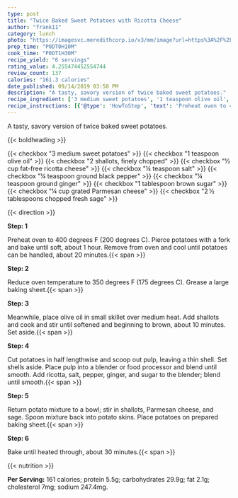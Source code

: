 ```yaml
---
type: post
title: "Twice Baked Sweet Potatoes with Ricotta Cheese"
author: "frank11"
category: lunch
photo: "https://imagesvc.meredithcorp.io/v3/mm/image?url=https%3A%2F%2Fimages.media-allrecipes.com%2Fuserphotos%2F4573759.jpg"
prep_time: "P0DT0H10M"
cook_time: "P0DT1H30M"
recipe_yield: "6 servings"
rating_value: 4.255474452554744
review_count: 137
calories: "161.3 calories"
date_published: 09/14/2019 03:50 PM
description: "A tasty, savory version of twice baked sweet potatoes."
recipe_ingredient: ['3 medium sweet potatoes', '1 teaspoon olive oil', '2 shallots, finely chopped', '½ cup fat-free ricotta cheese', '¼ teaspoon salt', '¼ teaspoon ground black pepper', '¼ teaspoon ground ginger', '1 tablespoon brown sugar', '¼ cup grated Parmesan cheese', '2\u2009½ tablespoons chopped fresh sage']
recipe_instructions: [{'@type': 'HowToStep', 'text': 'Preheat oven to 400 degrees F (200 degrees C).  Pierce potatoes with a fork and bake until soft, about 1 hour.  Remove from oven and cool until potatoes can be handled, about 20 minutes.\n'}, {'@type': 'HowToStep', 'text': 'Reduce oven temperature to 350 degrees F (175 degrees C).  Grease a large baking sheet.\n'}, {'@type': 'HowToStep', 'text': 'Meanwhile, place olive oil in small skillet over medium heat.  Add shallots and cook and stir until softened and beginning to brown, about 10 minutes.  Set aside.\n'}, {'@type': 'HowToStep', 'text': 'Cut potatoes in half lengthwise and scoop out pulp, leaving a thin shell.  Set shells aside.  Place pulp into a blender or food processor and blend until smooth.  Add ricotta, salt, pepper, ginger, and sugar to the blender;  blend until smooth.\n'}, {'@type': 'HowToStep', 'text': 'Return potato mixture to a bowl; stir in shallots, Parmesan cheese, and sage.  Spoon mixture back into potato skins.  Place potatoes on prepared baking sheet.\n'}, {'@type': 'HowToStep', 'text': 'Bake until heated through, about 30 minutes.\n'}]
---
```


A tasty, savory version of twice baked sweet potatoes. 

{{< boldheading >}}

{{< checkbox "3 medium sweet potatoes" >}}
{{< checkbox "1 teaspoon olive oil" >}}
{{< checkbox "2  shallots, finely chopped" >}}
{{< checkbox "½ cup fat-free ricotta cheese" >}}
{{< checkbox "¼ teaspoon salt" >}}
{{< checkbox "¼ teaspoon ground black pepper" >}}
{{< checkbox "¼ teaspoon ground ginger" >}}
{{< checkbox "1 tablespoon brown sugar" >}}
{{< checkbox "¼ cup grated Parmesan cheese" >}}
{{< checkbox "2 ½ tablespoons chopped fresh sage" >}}


{{< direction >}}

**Step: 1**

Preheat oven to 400 degrees F (200 degrees C).  Pierce potatoes with a fork and bake until soft, about 1 hour.  Remove from oven and cool until potatoes can be handled, about 20 minutes.{{< span >}}

**Step: 2**

Reduce oven temperature to 350 degrees F (175 degrees C).  Grease a large baking sheet.{{< span >}}

**Step: 3**

Meanwhile, place olive oil in small skillet over medium heat.  Add shallots and cook and stir until softened and beginning to brown, about 10 minutes.  Set aside.{{< span >}}

**Step: 4**

Cut potatoes in half lengthwise and scoop out pulp, leaving a thin shell.  Set shells aside.  Place pulp into a blender or food processor and blend until smooth.  Add ricotta, salt, pepper, ginger, and sugar to the blender;  blend until smooth.{{< span >}}

**Step: 5**

Return potato mixture to a bowl; stir in shallots, Parmesan cheese, and sage.  Spoon mixture back into potato skins.  Place potatoes on prepared baking sheet.{{< span >}}

**Step: 6**

Bake until heated through, about 30 minutes.{{< span >}}

{{< nutrition >}}

**Per Serving:** 161 calories; protein 5.5g; carbohydrates 29.9g; fat 2.1g; cholesterol 7mg; sodium 247.4mg.